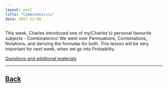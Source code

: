 ```yaml
---
layout: post
title: "Combinatorics"
date: 2017-12-08
---
```

This week, Charles introduced one of my(Charles's) personal favourite subjects - Combinatorics! We went over Permuations, Combinations, Notations, and deriving the formulas for both. This lesson will be very important for next week, when we go into Probability.

[Questions and additional materials](https://docs.google.com/presentation/d/1FlOkpXLKsTARN6UJdzxozW7TmGUeCmaO8MpddyPd4UI/edit?usp=sharing)

___	

## [Back](/blog)

